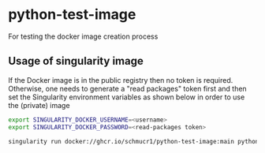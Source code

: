 # python-test-image

For testing the docker image creation process

## Usage of singularity image

If the Docker image is in the public registry then no token is required.
Otherwise, one needs to generate a "read packages" token first and then set
the Singularity environment variables as shown below in order to use the
(private) image

```bash
export SINGULARITY_DOCKER_USERNAME=<username>
export SINGULARITY_DOCKER_PASSWORD=<read-packages token>

singularity run docker://ghcr.io/schmucr1/python-test-image:main python
```
